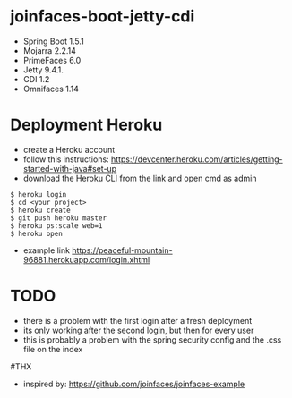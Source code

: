 # joinfaces-boot-jetty-cdi

- Spring Boot 1.5.1
- Mojarra 2.2.14
- PrimeFaces 6.0
- Jetty 9.4.1.
- CDI 1.2
- Omnifaces	1.14


# Deployment Heroku
- create a Heroku account
- follow this instructions: https://devcenter.heroku.com/articles/getting-started-with-java#set-up
- download the Heroku CLI from the link and open cmd as admin
```
$ heroku login
$ cd <your project>
$ heroku create
$ git push heroku master
$ heroku ps:scale web=1
$ heroku open
```
- example link https://peaceful-mountain-96881.herokuapp.com/login.xhtml


# TODO
- there is a problem with the first login after a fresh deployment
- its only working after the second login, but then for every user
- this is probably a problem with the spring security config and the .css file on the index

#THX
- inspired by: https://github.com/joinfaces/joinfaces-example
